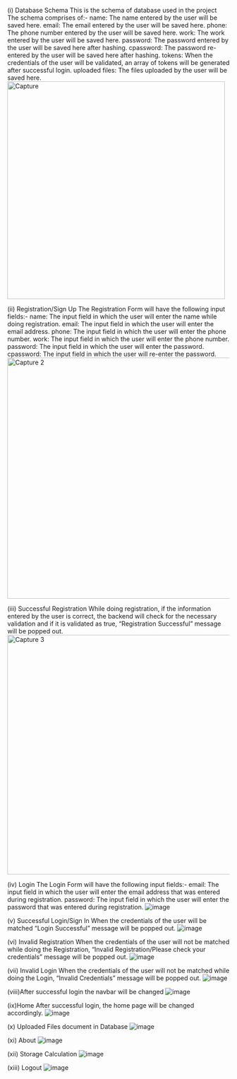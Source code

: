 (i) Database Schema
This is the schema of database used in the project
The schema comprises of:-
name: The name entered by the user will be saved here.
email: The email entered by the user will be saved here.
phone: The phone number entered by the user will be saved here.
work: The work entered by the user will be saved here.
password: The password entered by the user will be saved here after hashing.
cpassword: The password re-entered by the user will be saved here after
hashing.
tokens: When the credentials of the user will be validated, an array of tokens
will be generated after successful login.
uploaded files: The files uploaded by the user will be saved here.
<img width="493" alt="Capture" src="https://github.com/Aashish2109/file-sharing-web-application/assets/99539876/19541147-5e43-43f3-8a6a-c5fa31514397">



(ii) Registration/Sign Up
The Registration Form will have the following input fields:-
name: The input field in which the user will enter the name while doing
registration. email: The input field in which the user will enter the email
address.
phone: The input field in which the user will enter the phone number.
work: The input field in which the user will enter the phone number.
password: The input field in which the user will enter the password.
cpassword: The input field in which the user will re-enter the password.
<img width="546" alt="Capture 2" src="https://github.com/Aashish2109/file-sharing-web-application/assets/99539876/e048f4b1-edf7-4a23-b7c3-508edbb60b6c">



(iii) Successful Registration
While doing registration, if the information entered by the user is correct,
the backend will check for the necessary validation and if it is validated as
true, “Registration Successful” message will be popped out.
<img width="543" alt="Capture 3" src="https://github.com/Aashish2109/file-sharing-web-application/assets/99539876/a1befb76-49ca-4f86-848b-770d5ff942d3">



(iv) Login
The Login Form will have the following input fields:-
email: The input field in which the user will enter the email address that
was entered during registration.
password: The input field in which the user will enter the password that was
entered during registration.
![image](https://github.com/Aashish2109/file-sharing-web-application/assets/99539876/91bcf2e7-425c-41da-ab3b-5db146fbc4ea)


(v) Successful Login/Sign In
When the credentials of the user will be matched “Login Successful”
message will be popped out.
![image](https://github.com/Aashish2109/file-sharing-web-application/assets/99539876/44dd549c-1547-42ba-aa14-5a7cbae619d6)



(vi) Invalid Registration
When the credentials of the user will not be matched while doing the
Registration, “Invalid Registration/Please check your credentials” message will
be popped out.
![image](https://github.com/Aashish2109/file-sharing-web-application/assets/99539876/c325b721-6814-429b-b838-143c83fead28)



(vii) Invalid Login
When the credentials of the user will not be matched while doing the Login,
“Invalid Credentials” message will be popped out.
![image](https://github.com/Aashish2109/file-sharing-web-application/assets/99539876/7d518b36-7df2-4ebf-85f3-3d0a4205df13)



(viii)After successful login the navbar will be changed
![image](https://github.com/Aashish2109/file-sharing-web-application/assets/99539876/78a6480b-9c68-4aa3-a658-40cd8257b9f7)



(ix)Home
After successful login, the home page will be changed accordingly.
![image](https://github.com/Aashish2109/file-sharing-web-application/assets/99539876/88441b7e-bcff-4b68-9e24-cfd0aa90fdeb)



(x) Uploaded Files document in Database
![image](https://github.com/Aashish2109/file-sharing-web-application/assets/99539876/10c00c63-aa37-47f5-806d-4d0a3fc28fac)


(xi) About
![image](https://github.com/Aashish2109/file-sharing-web-application/assets/99539876/168ca1f0-6c89-42d0-855a-c5375c99cb8c)



(xii) Storage Calculation
![image](https://github.com/Aashish2109/file-sharing-web-application/assets/99539876/9c794195-11a9-48c9-84e0-a1d7f44659ab)



(xiii) Logout
![image](https://github.com/Aashish2109/file-sharing-web-application/assets/99539876/e3820c49-98ab-47a9-b600-bec638036368)










